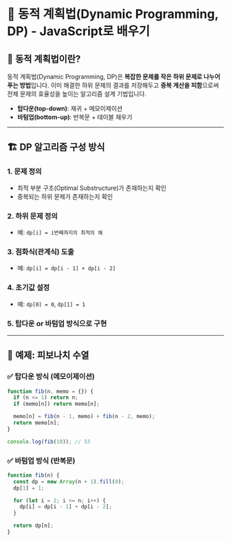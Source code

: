 # 🧠 동적 계획법(Dynamic Programming, DP) - JavaScript로 배우기

## 📌 동적 계획법이란?

동적 계획법(Dynamic Programming, DP)은 **복잡한 문제를 작은 하위 문제로 나누어 푸는 방법**입니다. 이미 해결한 하위 문제의 결과를 저장해두고 **중복 계산을 피함**으로써 전체 문제의 효율성을 높이는 알고리즘 설계 기법입니다.

- **탑다운(top-down)**: 재귀 + 메모이제이션
- **바텀업(bottom-up)**: 반복문 + 테이블 채우기

---

## 🏗️ DP 알고리즘 구성 방식

### 1. **문제 정의**
- 최적 부분 구조(Optimal Substructure)가 존재하는지 확인
- 중복되는 하위 문제가 존재하는지 확인

### 2. **하위 문제 정의**
- 예: `dp[i] = i번째까지의 최적의 해`

### 3. **점화식(관계식) 도출**
- 예: `dp[i] = dp[i - 1] + dp[i - 2]`

### 4. **초기값 설정**
- 예: `dp[0] = 0`, `dp[1] = 1`

### 5. **탑다운 or 바텀업 방식으로 구현**

---

## 📘 예제: 피보나치 수열

### ✅ 탑다운 방식 (메모이제이션)

```js
function fib(n, memo = {}) {
  if (n <= 1) return n;
  if (memo[n]) return memo[n];

  memo[n] = fib(n - 1, memo) + fib(n - 2, memo);
  return memo[n];
}

console.log(fib(10)); // 55
```

### ✅ 바텀업 방식 (반복문)

```js
function fib(n) {
  const dp = new Array(n + 1).fill(0);
  dp[1] = 1;

  for (let i = 2; i <= n; i++) {
    dp[i] = dp[i - 1] + dp[i - 2];
  }

  return dp[n];
}
```